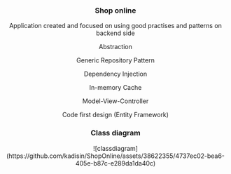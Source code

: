 <!DOCTYPE html>
<html>
<head>
</head>
<body style="margin: auto; text-align: center;">
    
<h3>Shop online</h3>

<p> Application created and focused on using good practises and patterns on backend side </p>

<p> Abstraction </p>
<p> Generic Repository Pattern </p>
<p> Dependency Injection </p>
<p> In-memory Cache </p>
<p> Model-View-Controller </p>
<p> Code first design (Entity Framework) </p>

<h3>Class diagram</h3>
![classdiagram](https://github.com/kadisin/ShopOnline/assets/38622355/4737ec02-bea6-405e-b87c-e289da1da40c)



</body>
</html>

